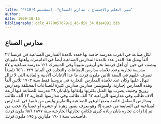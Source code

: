 ```yaml
---
title: "*سير العلم والاجتماع : مدارس الصناع*. المقتبس 4(10)"
author: 
date: 1909-10-16
bibliography: oclc_4770057679-i_45-div_34.d1e4091.bib
---
```




##  مدارس الصناع 


 لكل صناعة في الغرب مدرسة خاصة بها فعدد تلامذة المدارس الصناعية في فرنسا  ٢٢  ألفاً ومثل هذا القدر عدد تلامذة المدارس الصناعية أيضاً في الدانيمرك وأهلها مليونان ونصف في حين أن أهل فرنسا نحو  أربعين  مليوناً وفي الدنيمرك  ١٢١  مدرسة صناعية و  ٥٧  مدرسة تجارية وعدد تلامذة مدارس الصناعات والتجارة في ألمانيا  ٣٢٩  ،  ٦٥٦  تلميذاً تصرف عليهم في السنة  ثلاثين  مليون فرنك ما عدا الإعانات الأدبية والمادية التي لا تزال تنهال عليها وكان عدد تلامذة المدارس التجارية في بروسيا فقط سنة  ١٩٠٣  ثلاثين  ألفاً وهذه المدارس إجبارية. ولسويسرا مدارس مدارس كثيرة للصناعات المختلفة ومدارس زوريخ وجنيف يضرب بها المثل بكثرتها وإتقانها ولليابان  ٣٨  مدرسة للصناعة فيها  أربعة آلاف  طالب وفي مدارسها الزراعية  ٦٢  ألف  طالب وفي مدارسها التجارية  ١٣  ألف  طالب   ومدارس المعامل خاصة بصنع الزهور الصناعية والتطريز وليس من تلميذ في المدارس الصناعية في السابعة من عمره إلا وهو يعرف بصور زهرة أو حشرة أو غصناً ولا عجب من ثم إذا زادت تجارة يابان زيادة كبرى فكانت تجارتها   الخارجية سنة  ١٨٩٧  ٩٨٦  ملون فرنك فأصبحت سنة  ١٩٠٦  مليارين و  ١٩٥  مليون فرنك. 
